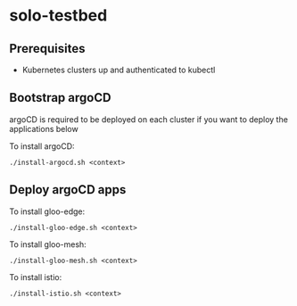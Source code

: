 # solo-testbed
 
## Prerequisites
- Kubernetes clusters up and authenticated to kubectl

## Bootstrap argoCD
argoCD is required to be deployed on each cluster if you want to deploy the applications below

To install argoCD:
```
./install-argocd.sh <context>
```

## Deploy argoCD apps

To install gloo-edge:
```
./install-gloo-edge.sh <context>
```

To install gloo-mesh:
```
./install-gloo-mesh.sh <context>
```

To install istio:
```
./install-istio.sh <context>
```